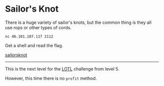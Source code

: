 # Sailor's Knot
There is a huge variety of sailor's knots, but the common thing is they all use rops
or other types of cords.

```
nc 46.101.107.117 2112
```

Get a shell and read the flag.

[sailorsknot](sailorsknot)

---

This is the next level for the [LOTL](../../level5/lotl) challenge from level 5.

However, this time there is no `profit` method.
